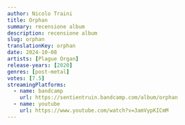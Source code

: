 ```yaml
---
author: Nicolo Traini
title: Orphan
summary: recensione album 
description: recensione album 
slug: orphan
translationKey: orphan
date: 2024-10-08
artists: [Plague Organ]
release-years: [2020]
genres: [post-metal]
votes: [7.5]
streamingPlatforms:
  - name: bandcamp
    url: https://sentientruin.bandcamp.com/album/orphan
  - name: youtube
    url: https://www.youtube.com/watch?v=3amVypKICmM
---
```

